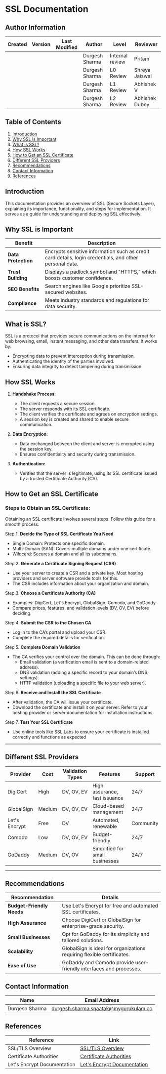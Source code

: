 # SSL Documentation

## Author Information

| **Created**       | **Version** | **Last Modified** | **Author**        | **Level**            | **Reviewer**  |
|--------------------|-------------|-------------------|-------------------|----------------------|---------------|
|          |           |         |  Durgesh Sharma   | Internal review      | Pritam        |
|          |           |         |   Durgesh Sharma  | L0 Review            | Shreya Jaiswal|
|          |             |                   | Durgesh Sharma   | L1 Review            | Abhishek V    |
|          |             |                   |  Durgesh Sharma  | L2 Review            | Abhishek Dubey    |


## Table of Contents
1. [Introduction](#introduction)
2. [Why SSL is Important](#why-ssl-is-important)
3. [What is SSL?](#what-is-ssl)
4. [How SSL Works](#how-ssl-works)
5. [How to Get an SSL Certificate](#how-to-get-an-ssl-certificate)
6. [Different SSL Providers](#different-ssl-providers)
7. [Recommendations](#recommendations)
8. [Contact Information](#contact-information)
9. [References](#references)

## Introduction
This documentation provides an overview of SSL (Secure Sockets Layer), explaining its importance, functionality, and steps for implementation. It serves as a guide for understanding and deploying SSL effectively.

## Why SSL is Important
| Benefit            | Description                                                                   |
|--------------------|-------------------------------------------------------------------------------|
| **Data Protection**| Encrypts sensitive information such as credit card details, login credentials, and other personal data. |
| **Trust Building** | Displays a padlock symbol and "HTTPS," which boosts customer confidence.    |
| **SEO Benefits**   | Search engines like Google prioritize SSL-secured websites.                 |
| **Compliance**     | Meets industry standards and regulations for data security.                 |

## What is SSL?
SSL is a protocol that provides secure communications on the internet for web browsing, email, instant messaging, and other data transfers. It works by:
- Encrypting data to prevent interception during transmission.
- Authenticating the identity of the parties involved.
- Ensuring data integrity to detect tampering during transmission.

## How SSL Works
1. **Handshake Process:**
   - The client requests a secure session.
   - The server responds with its SSL certificate.
   - The client verifies the certificate and agrees on encryption settings.
   - A session key is created and shared to enable secure communication.

2. **Data Encryption:**
   - Data exchanged between the client and server is encrypted using the session key.
   - Ensures confidentiality and security during transmission.

3. **Authentication:**
   - Verifies that the server is legitimate, using its SSL certificate issued by a trusted Certificate Authority (CA).

## How to Get an SSL Certificate
### Steps to Obtain an SSL Certificate:
Obtaining an SSL certificate involves several steps. Follow this guide for a smooth process:

Step 1. **Decide the Type of SSL Certificate You Need**
   - Single Domain: Protects one specific domain.
   - Multi-Domain (SAN): Covers multiple domains under one certificate.
   - Wildcard: Secures a domain and all its subdomains.

Step 2. **Generate a Certificate Signing Request (CSR)**
   - Use your server to create a CSR and a private key. Most hosting providers and server software provide tools for this.
   - The CSR includes information about your organization and domain.

Step 3. **Choose a Certificate Authority (CA)**
   - Examples: DigiCert, Let's Encrypt, GlobalSign, Comodo, and GoDaddy.
   - Compare prices, features, and validation levels (DV, OV, EV) before deciding.

Step 4. **Submit the CSR to the Chosen CA**
   - Log in to the CA’s portal and upload your CSR.
   - Complete the required details for verification.

Step 5. **Complete Domain Validation**
   - The CA verifies your control over the domain. This can be done through:
     - Email validation (a verification email is sent to a domain-related address).
     - DNS validation (adding a specific record to your domain’s DNS settings).
     - HTTP validation (uploading a specific file to your web server).

Step 6. **Receive and Install the SSL Certificate**
   - After validation, the CA will issue your certificate.
   - Download the certificate and install it on your server. Refer to your hosting provider or server documentation for installation instructions.

Step 7. **Test Your SSL Certificate**
   - Use online tools like SSL Labs to ensure your certificate is installed correctly and functions as expected


  
---

## Different SSL Providers

| Provider        | Cost           | Validation Types         | Features                    | Support       |
|-----------------|----------------|--------------------------|-----------------------------|---------------|
| DigiCert        | High           | DV, OV, EV               | High assurance, fast issuance | 24/7         |
| GlobalSign      | Medium         | DV, OV, EV               | Cloud-based management     | 24/7         |
| Let's Encrypt   | Free           | DV                       | Automated, renewable       | Community     |
| Comodo          | Low            | DV, OV, EV               | Budget-friendly            | 24/7         |
| GoDaddy         | Medium         | DV, OV                   | Simplified for small businesses | 24/7     |

---

## Recommendations
| Recommendation           | Details                                                                 |
|--------------------------|-------------------------------------------------------------------------|
| **Budget-Friendly Needs** | Use Let's Encrypt for free and automated SSL certificates.             |
| **High Assurance**        | Choose DigiCert or GlobalSign for enterprise-grade security.           |
| **Small Businesses**      | Opt for GoDaddy for its simplicity and tailored solutions.             |
| **Scalability**           | GlobalSign is ideal for organizations requiring flexible certificates. |
| **Ease of Use**           | GoDaddy and Comodo provide user-friendly interfaces and processes.     |


## Contact Information


| **Name**           | **Email Address**                                 |
|----------------|-----------------------------------------------|
| Durgesh Sharma | durgesh.sharma.snaatak@mygurukulam.co         |

## References
| Reference                 | Link                                                                     |
|---------------------------|--------------------------------------------------------------------------|
| SSL/TLS Overview          | [SSL/TLS Overview](https://example.com/ssl-overview)                   |
| Certificate Authorities   | [Certificate Authorities](https://example.com/ca-list)                 |
| Let's Encrypt Documentation | [Let's Encrypt Documentation](https://letsencrypt.org/docs/)          |



